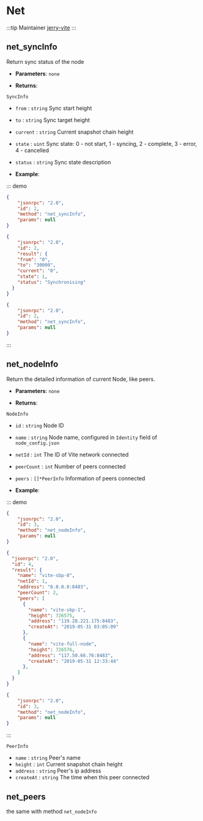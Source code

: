 # Net

:::tip Maintainer
[jerry-vite](https://github.com/jerry-vite)
:::

## net_syncInfo
Return sync status of the node

- **Parameters**: `none`

- **Returns**: 

`SyncInfo`
  -  `from` : `string` Sync start height 
  -  `to` : `string` Sync target height
  -  `current` : `string` Current snapshot chain height
  -  `state` : `uint` Sync state: 0 - not start, 1 - syncing, 2 - complete, 3 - error, 4 - cancelled
  -  `status` : `string` Sync state description

- **Example**:

::: demo

```json tab:Request
{
	"jsonrpc": "2.0",
	"id": 2,
	"method": "net_syncInfo",
	"params": null
}
```

```json tab:Response
{
	"jsonrpc": "2.0",
	"id": 2,
	"result": {
    "from": "0",
    "to": "30000",
    "current": "0",
    "state": 1,
    "status": "Synchronising"
  }
}
```
```json test
{
	"jsonrpc": "2.0",
	"id": 2,
	"method": "net_syncInfo",
	"params": null
}
```
:::


## net_nodeInfo
Return the detailed information of current Node, like peers.

- **Parameters**: `none`

- **Returns**: 

`NodeInfo`
  -  `id` : `string` Node ID
  -  `name` : `string` Node name, configured in `Identity` field of `node_config.json`
  -  `netId` : `int`  The ID of Vite network connected
  -  `peerCount` : `int` Number of peers connected
  -  `peers` : `[]*PeerInfo` Information of peers connected

- **Example**: 

::: demo
```json tab:Request
{
	"jsonrpc": "2.0",
	"id": 3,
	"method": "net_nodeInfo",
	"params": null
}
```

```json tab:Response
{
  "jsonrpc": "2.0",
  "id": 4,
  "result": {
    "name": "vite-sbp-0",
    "netId": 1,
    "address": "0.0.0.0:8483",
    "peerCount": 2,
    "peers": [
      {
        "name": "vite-sbp-1",
        "height": 726575,
        "address": "119.28.221.175:8483",
        "createAt": "2019-05-31 03:05:09"
      },
      {
        "name": "vite-full-node",
        "height": 726576,
        "address": "117.50.66.76:8483",
        "createAt": "2019-05-31 12:33:44"
      },
    ]
  }
}
```

```json test
{
	"jsonrpc": "2.0",
	"id": 3,
	"method": "net_nodeInfo",
	"params": null
}
```
:::

`PeerInfo`
 -  `name` : `string` Peer's name
 -  `height` : `int` Current snapshot chain height
 -  `address` : `string` Peer's ip address
 -  `createAt` : `string` The time when this peer connected


## net_peers

the same with method `net_nodeInfo`
